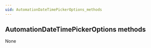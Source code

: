 ```yaml
---
uid: AutomationDateTimePickerOptions_methods
---
```


## AutomationDateTimePickerOptions methods

None
